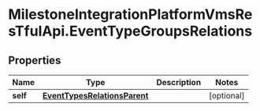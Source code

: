 # MilestoneIntegrationPlatformVmsResTfulApi.EventTypeGroupsRelations

## Properties
Name | Type | Description | Notes
------------ | ------------- | ------------- | -------------
**self** | [**EventTypesRelationsParent**](EventTypesRelationsParent.md) |  | [optional] 
